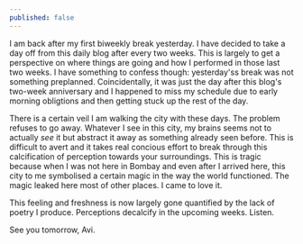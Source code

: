 ```yaml
---
published: false
---
```

I am back after my first biweekly break yesterday. I have decided to take a day off from this daily blog after every two weeks. This is largely to get a perspective on where things are going and how I performed in those last two weeks. I have something to confess though: yesterday'ss break was not something preplanned. Coincidentally, it was just the day after this blog's two-week anniversary and I happened to miss my schedule due to early morning obligtions and then getting stuck up the rest of the day.

There is a certain veil I am walking the city with these days. The problem refuses to go away. Whatever I see in this city, my brains seems not to actually _see_ it but abstract it away as something already seen before. This is difficult to avert and it takes real concious effort to break through this calcification of perception towards your surroundings. This is tragic because when I was not here in Bombay and even after I arrived here, this city to me symbolised a certain magic in the way the world functioned. The magic leaked here most of other places. I came to love it. 

This feeling and freshness is now largely gone quantified by the lack of poetry I produce. Perceptions decalcify in the upcoming weeks. Listen.

See you tomorrow,
Avi.